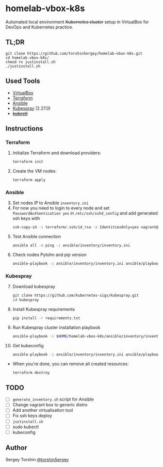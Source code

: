 # homelab-vbox-k8s

Automated local environment ~~Kubernetes cluster~~ setup in VirtualBox for DevOps and Kubernetes practice.

## TL;DR

```
git clone https://github.com/torshin5ergey/homelab-vbox-k8s.git
cd homelab-vbox-k8s/
chmod +x justinstall.sh
./justinstall.sh
```

## Used Tools

- [VirtualBox](https://www.virtualbox.org/wiki/Downloads)
- [Terraform](https://www.terraform.io/downloads.html)
- [Ansible]()
- [Kubespray](https://github.com/kubernetes-sigs/kubespray) (2.27.0)
- ~~[kubectl]()~~

## Instructions

### Terraform

1. Initialize Terraform and download providers:
    ```bash
    terraform init
    ```
2. Create the VM nodes:
    ```bash
    terraform apply
    ```

### Ansible

3. Set nodes IP to Ansible `inventory.ini`
4. For now you need to login to every node and set `PasswordAuthentication yes` in `/etc/ssh/sshd_config` and add generated ssh keys with
    ```bash
    ssh-copy-id -i terraform/.ssh/id_rsa -o IdentitiesOnly=yes vagrant@ipaddress
    ```
5. Test Ansible connection
    ```bash
    ansible all -m ping -i ansible/inventory/inventory.ini
    ```
6. Check nodes Pytohn and pip version
    ```bash
    ansible-playbook -i ansible/inventory/inventory.ini ansible/playbooks/01_check_python_pip.yaml
    ```

### Kubespray

7. Download kubespray
    ```bash
    git clone https://github.com/kubernetes-sigs/kubespray.git
    cd kubespray
    ```
8. Install Kubespray requirements
    ```bash
    pip install -r requirements.txt
    ```
9. Run Kubespray cluster installation playbook
    ```bash
    ansible-playbook -i $HOME/homelab-vbox-k8s/ansible/inventory/inventory.ini cluster.yml -b -v
    ```
10. Get kubeconfig
    ```bash
    ansible-playbook -i ansible/inventory/inventory.ini ansible/playbooks/02_get_kubeconfig.yaml
    ```
- When you're done, you can remove all created resources:
    ```bash
    terraform destroy
    ```

## TODO

- [ ] `generate_inventory.sh` script for Ansible
- [ ] Change vagrant box to generic distro
- [ ] Add another virtualisation tool
- [ ] Fix ssh keys deploy
- [ ] `justinstall.sh`
- [ ] sudo kubectl
- [ ] kubeconfig

## Author
Sergey Torshin [@torshin5ergey](https://github.com/torshin5ergey)

